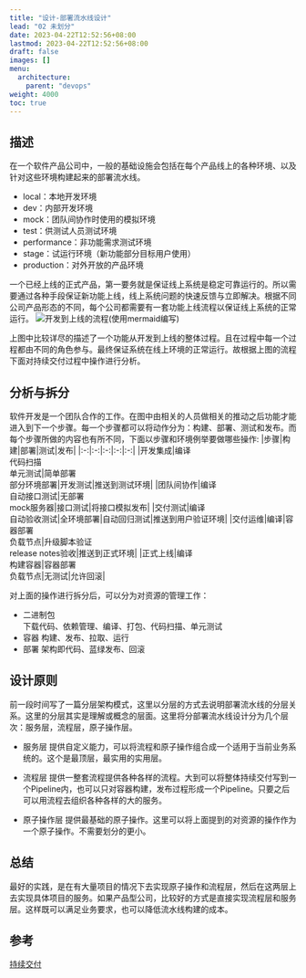 ```yaml
---
title: "设计-部署流水线设计"
lead: "02 未划分"
date: 2023-04-22T12:52:56+08:00
lastmod: 2023-04-22T12:52:56+08:00
draft: false
images: []
menu:
  architecture:
    parent: "devops"
weight: 4000
toc: true
---
```


## 描述
在一个软件产品公司中，一般的基础设施会包括在每个产品线上的各种环境、以及针对这些环境构建起来的部署流水线。

- local：本地开发环境
- dev：内部开发环境
- mock：团队间协作时使用的模拟环境
- test：供测试人员测试环境
- performance：非功能需求测试环境
- stage：试运行环境（新功能部分目标用户使用）
- production：对外开放的产品环境

一个已经上线的正式产品，第一要务就是保证线上系统是稳定可靠运行的。所以需要通过各种手段保证新功能上线，线上系统问题的快速反馈与立即解决。根据不同公司产品形态的不同，每个公司都需要有一套功能上线流程以保证线上系统的正常运行。
![开发到上线的流程(使用mermaid编写)](images/devops/02-05-01.webp)

上图中比较详尽的描述了一个功能从开发到上线的整体过程。且在过程中每一个过程都由不同的角色参与。最终保证系统在线上环境的正常运行。故根据上图的流程下面对持续交付过程中操作进行分析。

## 分析与拆分

软件开发是一个团队合作的工作。在图中由相关的人员做相关的推动之后功能才能进入到下一个步骤。每一个步骤都可以将动作分为：构建、部署、测试和发布。而每个步骤所做的内容也有所不同，下面以步骤和环境例举要做哪些操作:
|步骤|构建|部署|测试|发布|
|:-:|:-:|:-:|:-:|:-:|
|开发集成|编译<br>代码扫描<br>单元测试|简单部署<br>部分环境部署|开发测试|推送到测试环境|
|团队间协作|编译<br>自动接口测试|无部署<br>mock服务器|接口测试|将接口模拟发布|
|交付测试|编译<br>自动验收测试|全环境部署|自动回归测试|推送到用户验证环境|
|交付运维|编译|容器部署<br>负载节点|升级脚本验证<br>release notes验收|推送到正式环境|
|正式上线|编译<br>构建容器|容器部署<br>负载节点|无测试|允许回滚|

对上面的操作进行拆分后，可以分为对资源的管理工作：

- 二进制包  
  下载代码、依赖管理、编译、打包、代码扫描、单元测试
- 容器
  构建、发布、拉取、运行
- 部署
  架构即代码、蓝绿发布、回滚

## 设计原则

前一段时间写了一篇分层架构模式，这里以分层的方式去说明部署流水线的分层关系。这里的分层其实是理解或概念的层面。这里将分部署流水线设计分为几个层次：服务层，流程层，原子操作层。

- 服务层
  提供自定义能力，可以将流程和原子操作组合成一个适用于当前业务系统的。这个是最顶层，最实用的实用层。

- 流程层
  提供一整套流程提供各种各样的流程。大到可以将整体持续交付写到一个Pipeline内，也可以只对容器构建，发布过程形成一个Pipeline。只要之后可以用流程去组织各种各样的大的服务。

- 原子操作层
  提供最基础的原子操作。这里可以将上面提到的对资源的操作作为一个原子操作。不需要划分的更小。

## 总结

最好的实践，是在有大量项目的情况下去实现原子操作和流程层，然后在这两层上去实现具体项目的服务。如果产品型公司，比较好的方式是直接实现流程层和服务层。这样既可以满足业务要求，也可以降低流水线构建的成本。

## 参考
[持续交付](https://book.douban.com/subject/6862062/)
